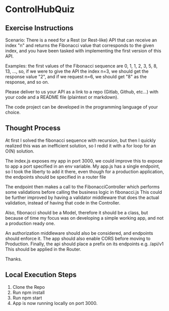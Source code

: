 # ControlHubQuiz

## Exercise Instructions
Scenario: There is a need for a Rest (or Rest-like) API that can receive an index "n" and returns the Fibonacci value that corresponds to the given index, and you have been tasked with implementing the first version of this API.

Examples: the first values of the Fibonacci sequence are 0, 1, 1, 2, 3, 5, 8, 13, ..., so, if we were to give the API the index n=3, we should get the response value "2", and if we request n=6, we should get "8" as the response, and so on.

Please deliver to us your API as a link to a repo (Gitlab, Github, etc...) with your code and a README file (plaintext or markdown).

The code project can be developed in the programming language of your choice.

## Thought Process

At first I solved the fibonacci sequence with recursion, but then I quickly realized this was an inefficient solution, so I redid it with a for loop for an O(N) solution.

The index.js exposes my app in port 3000, we could improve this to expose to app a port specified in an env variable.
My app.js has a single endpoint, so I took the liberty to add it there, even though for a production application, the endpoints should be specified in a router file

The endpoint then makes a call to the FibonacciController which performs some validations before calling the business logic in fibonacci.js
This could be further improved by having a validator middleware that does the actual validation, instead of having that code in the Controller.

Also, fibonacci should be a Model, therefore it should be a class, but because of time my focus was on developing a simple working app, and not a production ready one.

An authorization middleware should also be considered, and endpoints should enforce it.
The app should also enable CORS before moving to Production.
Finally, the api should place a prefix on its endpoints e.g. /api/v1  This should be applied in the Router.


Thanks.

## Local Execution Steps
1. Clone the Repo
2. Run npm install
3. Run npm start
4. App is now running locally on port 3000.